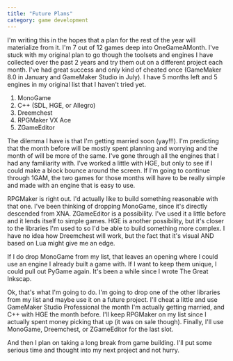 ```yaml
---
title: "Future Plans"
category: game development
---
```

I'm writing this in the hopes that a plan for the rest of the year will materialize from it. I'm 7 out of 12 games deep into OneGameAMonth. I've stuck with my original plan to go though the toolsets and engines I have collected over the past 2 years and try them out on a different project each month. I've had great success and only kind of cheated once (GameMaker 8.0 in January and GameMaker Studio in July). I have 5 months left and 5 engines in my original list that I haven't tried yet.<br /><ol><li>MonoGame</li><li>C++ (SDL, HGE, or Allegro)</li><li>Dreemchest</li><li>RPGMaker VX Ace</li><li>ZGameEditor</li></ol>The dilemma I have is that I'm getting married soon (yay!!!). I'm predicting that the month before will be mostly spent planning and worrying and the month of will be more of the same. I've gone through all the engines that I had any familiarity with. I've worked a little with HGE, but only to see if I could make a block bounce around the screen. If I'm going to continue through 1GAM, the two games for those months will have to be really simple and made with an engine that is easy to use.

RPGMaker is right out. I'd actually like to build something reasonable with that one. I've been thinking of dropping MonoGame, since it's directly descended from XNA. ZGameEditor is a possibility. I've used it a little before and it lends itself to simple games. HGE is another possibility, but it's closer to the libraries I'm used to so I'd be able to build something more complex. I have no idea how Dreemchest will work, but the fact that it's visual AND based on Lua might give me an edge.

If I do drop MonoGame from my list, that leaves an opening where I could use an engine I already built a game with. If I want to keep them unique, I could pull out PyGame again. It's been a while since I wrote The Great Inkscap.

Ok, that's what I'm going to do. I'm going to drop one of the other libraries from my list and maybe use it on a future project. I'll cheat a little and use GameMaker Studio Professional the month I'm actually getting married, and C++ with HGE the month before. I'll keep RPGMaker on my list since I actually spent money picking that up (it was on sale though). Finally, I'll use MonoGame, Dreemchest, or ZGameEditor for the last slot.

And then I plan on taking a long break from game building. I'll put some serious time and thought into my next project and not hurry.